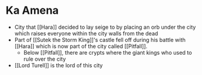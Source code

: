 # Ka Amena

* City that [[Hara]] decided to lay seige to by placing an orb under the city which raises everyone within the city walls from the dead 
* Part of [[Sutek the Storm King]]'s castle fell off during his battle with [[Hara]] which is now part of the city called [[Pitfall]].
  * Below [[Pitfall]], there are crypts where the giant kings who used to rule over the city
* [[Lord Turell]] is the lord of this city